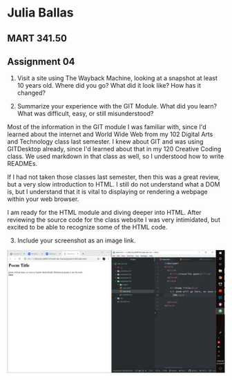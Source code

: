 # Julia Ballas

## MART 341.50

## Assignment 04

1. Visit a site using The Wayback Machine, looking at a snapshot at least 10 years old. Where did you go? What did it look like? How has it changed?

2. Summarize your experience with the GIT Module. What did you learn? What was difficult, easy, or still misunderstood?

Most of the information in the GIT module I was familiar with, since I'd learned about the internet and World Wide Web from my 102 Digital Arts and Technology class last semester. I knew about GIT and was using GITDesktop already, since I'd learned about that in my 120 Creative Coding class. We used markdown in that class as well, so I understood how to write READMEs.

If I had not taken those classes last semester, then this was a great review, but a very slow introduction to HTML. I still do not understand what a DOM is, but I understand that it is vital to displaying or rendering a webpage within your web browser.

I am ready for the HTML module and diving deeper into HTML. After reviewing the source code for the class website I was very intimidated, but excited to be able to recognize some of the HTML code.

3. Include your screenshot as an image link.

![screenshot of homework](./images/screenshot-homework.PNG)
